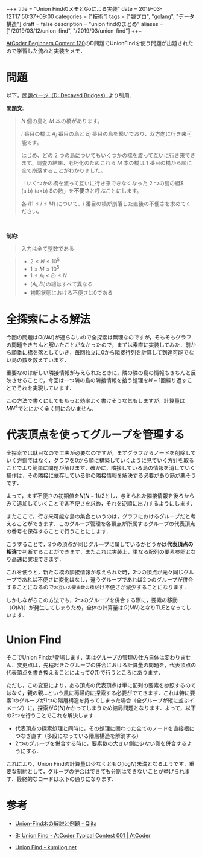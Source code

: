+++
title = "Union FindのメモとGoによる実装"
date = 2019-03-12T17:50:37+09:00
categories = ["技術"]
tags = ["競プロ", "golang", "データ構造"]
draft = false
description = "union findのまとめ"
aliases = ["/2019/03/12/union-find", "/2019/03/union-find"]
+++



[AtCoder Beginners Content 120](https://atcoder.jp/contests/abc120/tasks)のD問題でUnionFindを使う問題が出題されたので学習した流れと実装をメモ．



# 問題

以下，[問題ページ（D: Decayed Bridges）](https://atcoder.jp/contests/abc120/tasks/abc120_d)より引用．

**問題文**:

> $N$ 個の島と $M$ 本の橋があります。
>
> $i$ 番目の橋は $A_i$ 番目の島と $B_i$ 番目の島を繋いでおり、双方向に行き来可能です。
>
> はじめ、どの 2 つの島についてもいくつかの橋を渡って互いに行き来できます。調査の結果、老朽化のためこれら $M$ 本の橋は 1 番目の橋から順に全て崩落することがわかりました。
>
> 「いくつかの橋を渡って互いに行き来できなくなった 2 つの島の組$ (a,b) (a<b) $の数」を**不便さ**と呼ぶことにします。
>
> 各 $i (1\leq i \leq M)$ について、$i$ 番目の橋が崩落した直後の不便さを求めてください。

<br>



**制約**: 

> 入力は全て整数である

> - $2\leq N \leq 10^5$
> - $1 \leq M \leq 10^5$
> - $1 \leq A_i \lt B_i \leq N$
> - $(A_i, B_i)$の組はすべて異なる
> - 初期状態における不便さは0である



# 全探索による解法

今回の問題は$O(NM)$が通らないので全探索は無理なのですが，そもそもグラフの問題をきちんと解いたことがなかったので，まずは素直に実装してみた．前から順番に橋を落としていき，毎回独立に0から隣接行列を計算して到達可能でない島の数を数えています．

<script src="https://gist.github.com/raahii/652851fb1f45ab0b365145cabe588c36.js"></script>

重要なのは新しい隣接情報が与えられたときに，隣の隣の島の情報もきちんと反映させることで，今回は一つ隣の島の隣接情報を拾う処理を$N-1$回繰り返すことでそれを実現しています．

この方法で書くにしてももっと効率よく書けそうな気もしますが，計算量は$MN^4​$でとにかく全く間に合いません．



# 代表頂点を使ってグループを管理する

全探索では駄目なので工夫が必要なのですが，まずグラフからノードを削除していく方針ではなく，グラフを0から順に構築していくように見ていく方針を取ることでより簡単に問題が解けます．確かに，隣接している島の情報を消していく操作は，その隣接に依存している他の隣接情報を解決する必要があり筋が悪そうです．

よって，まず不便さの初期値を$N(N-1)/2$とし，与えられた隣接情報を後ろからみて追加していくことで各不便さを求め，それを逆順に出力するようにします．

またここで，行き来可能な島の集合というのは，グラフにおけるグループだと考えることができます．このグループ管理を各頂点が所属するグループの代表頂点の番号を保存することで行うことにします．

こうすることで，2つの頂点が同じグループに属しているかどうかは**代表頂点の相違**で判断することができます．またこれは実装上，単なる配列の要素参照となり高速に実現できます．

これを使うと，新たな橋の隣接情報が与えられた時，2つの頂点が元々同じグループであれば不便さに変化はなし，違うグループであれば2つのグループが併合することになるので`お互いの要素数の積`だけ不便さが減少することになります．



<script src="https://gist.github.com/raahii/930f1a6509cfdccfb99143d54e8e564b.js"></script>



しかしながらこの方法でも，2つのグループを併合する際に，要素の移動（$O(N)$）が発生してしまうため，全体の計算量は$O(MN)$となりTLEとなってしいます．



# Union Find

そこでUnion Findが登場します．実はグループの管理の仕方自体は変わりません．変更点は，先程起きたグループの併合における計算量の問題を，代表頂点の代表頂点を書き換えることによって$O(1)$で行うところにあります．

ただし，この変更により，ある頂点の代表頂点は単に配列の要素を参照するのではなく，親の親…という風に再帰的に探索する必要がでてきます．これは特に要素1のグループが1つの階層構造を持ってしまった場合（全グループが縦に並ぶイメージ）に，探索が$O(N)​$かかってしまうため結局問題となります．よって，以下の2つを行うことでこれを解決します．

- 代表頂点の探索処理と同時に，その処理に関わった全てのノードを直接根につなぎ直す（多段になっている階層構造を解消する）
- 2つのグループを併合する時に，要素数の大きい側に少ない側を併合するようにする．

これにより，Union Findの計算量は少なくとも$O(\text{log}N)$未満となるようです．重要な制約として，グループの併合はできても分割はできないことが挙げられます．最終的なコードは以下の通りになります．

<script src="https://gist.github.com/raahii/f456ddf6109b2121dfd6f451d0476d6c.js"></script>



# 参考

- [Union-Find木の解説と例題 - Qiita](https://qiita.com/ofutonfuton/items/c17dfd33fc542c222396)
- [B: Union Find - AtCoder Typical Contest 001 | AtCoder](https://atc001.contest.atcoder.jp/tasks/unionfind_a)

- [Union Find - kumilog.net](https://www.kumilog.net/entry/union-find)
